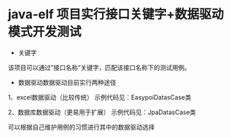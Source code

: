 # java-elf 项目实行接口关键字+数据驱动模式开发测试

- 关键字

该项目可以通过”接口名称“关键字，匹配该接口名称下的测试用例。

- 数据驱动数据驱动目前实行两种途径

1、excel数据驱动（比较传统）
示例代码见：EasypoiDatasCase类

2、数据库数据驱动（更易用于扩展）
示例代码见：JpaDatasCase类

可以根据自己维护用例的习惯进行其中的数据驱动选择

